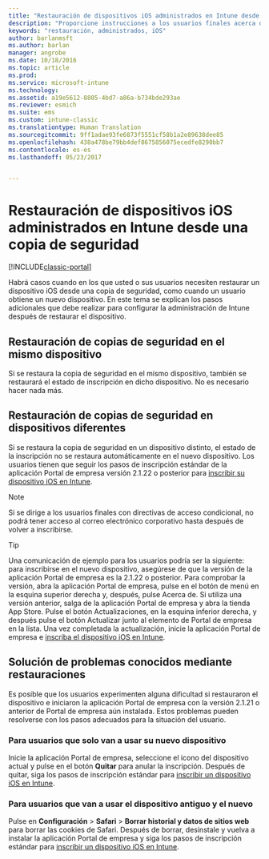 ```yaml
---
title: "Restauración de dispositivos iOS administrados en Intune desde una copia de seguridad | Microsoft Docs"
description: "Proporcione instrucciones a los usuarios finales acerca de cómo volver a inscribir sus dispositivos después de restaurar desde una copia de seguridad."
keywords: "restauración, administrados, iOS"
author: barlanmsft
ms.author: barlan
manager: angrobe
ms.date: 10/18/2016
ms.topic: article
ms.prod: 
ms.service: microsoft-intune
ms.technology: 
ms.assetid: a19e5612-8805-4bd7-a86a-b734bde293ae
ms.reviewer: esmich
ms.suite: ems
ms.custom: intune-classic
ms.translationtype: Human Translation
ms.sourcegitcommit: 9ff1adae93fe6873f5551cf58b1a2e89638dee85
ms.openlocfilehash: 438a478be79bb4def8675856075ecedfe8290bb7
ms.contentlocale: es-es
ms.lasthandoff: 05/23/2017


---
```


# <a name="restore-intune-managed-ios-devices-from-backup"></a>Restauración de dispositivos iOS administrados en Intune desde una copia de seguridad

[!INCLUDE[classic-portal](../includes/classic-portal.md)]

Habrá casos cuando en los que usted o sus usuarios necesiten restaurar un dispositivo iOS desde una copia de seguridad, como cuando un usuario obtiene un nuevo dispositivo. En este tema se explican los pasos adicionales que debe realizar para configurar la administración de Intune después de restaurar el dispositivo.

## <a name="restoring-backups-onto-the-same-device"></a>Restauración de copias de seguridad en el mismo dispositivo

Si se restaura la copia de seguridad en el mismo dispositivo, también se restaurará el estado de inscripción en dicho dispositivo. No es necesario hacer nada más.

## <a name="restoring-backups-onto-different-devices"></a>Restauración de copias de seguridad en dispositivos diferentes

Si se restaura la copia de seguridad en un dispositivo distinto, el estado de la inscripción no se restaura automáticamente en el nuevo dispositivo. Los usuarios tienen que seguir los pasos de inscripción estándar de la aplicación Portal de empresa versión 2.1.22 o posterior para [inscribir su dispositivo iOS en Intune](/intune-user-help/enroll-your-device-in-intune-ios).

> [!NOTE]
> Si se dirige a los usuarios finales con directivas de acceso condicional, no podrá tener acceso al correo electrónico corporativo hasta después de volver a inscribirse.

> [!TIP]
> Una comunicación de ejemplo para los usuarios podría ser la siguiente: para inscribirse en el nuevo dispositivo, asegúrese de que la versión de la aplicación Portal de empresa es la 2.1.22 o posterior. Para comprobar la versión, abra la aplicación Portal de empresa, pulse en el botón de menú en la esquina superior derecha y, después, pulse Acerca de. Si utiliza una versión anterior, salga de la aplicación Portal de empresa y abra la tienda App Store. Pulse el botón Actualizaciones, en la esquina inferior derecha, y después pulse el botón Actualizar junto al elemento de Portal de empresa en la lista. Una vez completada la actualización, inicie la aplicación Portal de empresa e [inscriba el dispositivo iOS en Intune](/intune-user-help/enroll-your-device-in-intune-ios).

## <a name="resolving-known-issues-with-restores"></a>Solución de problemas conocidos mediante restauraciones

Es posible que los usuarios experimenten alguna dificultad si restauraron el dispositivo e iniciaron la aplicación Portal de empresa con la versión 2.1.21 o anterior de Portal de empresa aún instalada. Estos problemas pueden resolverse con los pasos adecuados para la situación del usuario.

### <a name="for-users-who-will-only-use-their-new-device"></a>Para usuarios que solo van a usar su nuevo dispositivo
Inicie la aplicación Portal de empresa, seleccione el icono del dispositivo actual y pulse en el botón __Quitar__ para anular la inscripción. Después de quitar, siga los pasos de inscripción estándar para [inscribir un dispositivo iOS en Intune](/intune-user-help/enroll-your-device-in-intune-ios).

### <a name="for-users-who-will-use-both-their-old-and-new-devices"></a>Para usuarios que van a usar el dispositivo antiguo y el nuevo
Pulse en __Configuración__ > __Safari__ > __Borrar historial y datos de sitios web__ para borrar las cookies de Safari. Después de borrar, desinstale y vuelva a instalar la aplicación Portal de empresa y siga los pasos de inscripción estándar para [inscribir un dispositivo iOS en Intune](/intune-user-help/enroll-your-device-in-intune-ios).

